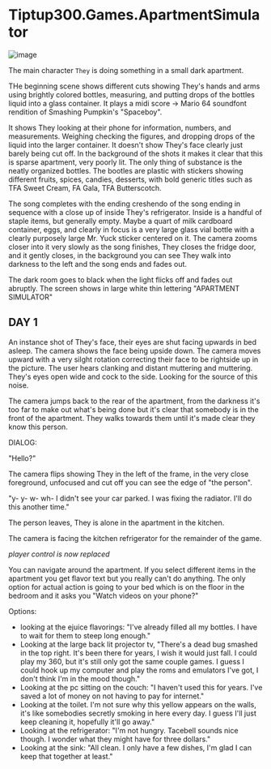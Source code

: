 # Tiptup300.Games.ApartmentSimulator

![image](https://github.com/user-attachments/assets/678c0f6f-0eed-4e23-a451-e1b57e6ed8ce)


The main character `They` is doing something in a small dark apartment. 

THe beginning scene shows different cuts showing They's hands and arms using brightly colored bottles, measuring, and putting drops of the bottles liquid into a glass container. It plays a midi score -> Mario 64 soundfont rendition of Smashing Pumpkin's "Spaceboy". 

It shows They looking at their phone for information, numbers, and measurements. Weighing checking the figures, and dropping drops of the liquid into the larger container. It doesn't show They's face clearly just barely being cut off. In the background of the shots it makes it clear that this is sparse apartment, very poorly lit. The only thing of substance is the neatly organized bottles. The bootles are plastic with stickers showing different fruits, spices, candies, desserts, with bold generic titles such as TFA Sweet Cream, FA Gala, TFA Butterscotch. 

The song completes with the ending creshendo of the song ending in sequence with a close up of inside They's refrigerator. Inside is a handful of staple items, but generally empty. Maybe a quart of milk cardboard container, eggs, and clearly in focus is a very large glass vial bottle with a clearly purposely large Mr. Yuck sticker centered on it. The camera zooms closer into it very slowly as the song finishes, They closes the fridge door, and it gently closes, in the background you can see They walk into darkness to the left and the song ends and fades out. 

The dark room goes to black when the light flicks off and fades out abruptly. The screen shows in large white thin lettering "APARTMENT SIMULATOR"

## DAY 1

An instance shot of They's face, their eyes are shut facing upwards in bed asleep. The camera shows the face being upside down. The camera moves upward with a very silght rotation correcting their face to be rightside up in the picture. The user hears clanking and distant muttering and muttering. They's eyes open wide and cock to the side. Looking for the source of this noise.

The camera jumps back to the rear of the apartment, from the darkness it's too far to make out what's being done but it's clear that somebody is in the front of the apartment. They walks towards them until it's made clear they know this person. 

DIALOG:

"Hello?"

The camera flips showing They in the left of the frame, in the very close foreground, unfocused and cut off you can see the edge of "the person". 

"y- y- w- wh- I didn't see your car parked. I was fixing the radiator. I'll do this another time."

The person leaves, They is alone in the apartment in the kitchen. 

The camera is facing the kitchen refrigerator for the remainder of the game.

*player control is now replaced*

You can navigate around the apartment. If you select different items in the apartment you get flavor text but you really can't do anything. The only option for actual action is going to your bed which is on the floor in the bedroom and it asks you "Watch videos on your phone?"

Options:

* looking at the ejuice flavorings: "I've already filled all my bottles. I have to wait for them to steep long enough."
* Looking at the large back lit projector tv, "There's a dead bug smashed in the top right. It's been there for years, I wish it would just fall. I could play my 360, but it's still only got the same couple games. I guess I could hook up my computer and play the roms and emulators I've got, I don't think I'm in the mood though."
* Looking at the pc sitting on the couch: "I haven't used this for years. I've saved a lot of money on not having to pay for internet."
* Looking at the toilet. I'm not sure why this yellow appears on the walls, it's like somebodies secretly smoking in here every day. I guess I'll just keep cleaning it, hopefully it'll go away."
* Looking at the refrigerator: "I'm not hungry. Tacebell sounds nice though. I wonder what they might have for three dollars."
* Looking at the sink: "All clean. I only have a few dishes, I'm glad I can keep that together at least."


